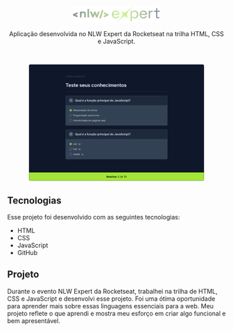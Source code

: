 <p align="center">
  <img alt="Logo NLW Expert - Rocketseat" src=".github/logo.png" width="200px"/>
</p>

<p align="center">
 Aplicação desenvolvida no NLW Expert da Rocketseat na trilha HTML, CSS e JavaScript.<br/>
</p>

<br>

<p align="center">
  <img alt="Preview do projeto desenvolvido" src=".github/preview.png" width="80%">
</p>

## Tecnologias

Esse projeto foi desenvolvido com as seguintes tecnologias:

- HTML
- CSS
- JavaScript
- GitHub


##  Projeto

Durante o evento NLW Expert da Rocketseat, trabalhei na trilha de HTML, CSS e JavaScript e desenvolvi esse projeto. Foi uma ótima oportunidade para aprender mais sobre essas linguagens essenciais para a web. Meu projeto reflete o que aprendi e mostra meu esforço em criar algo funcional e bem apresentável.
